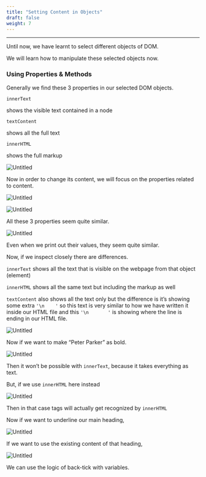 ```yaml
---
title: "Setting Content in Objects"
draft: false
weight: 7
---
```


---

Until now, we have learnt to select different objects of DOM.

We will learn how to manipulate these selected objects now.

### Using Properties & Methods

Generally we find these 3 properties in our selected DOM objects.

`innerText`

shows the visible text contained in a node

`textContent`

shows all the full text

`innerHTML`

shows the full markup

![Untitled](../../../../images/notes/SetContent/1.png)

Now in order to change its content, we will focus on the properties related to content.

![Untitled](../../../../images/notes/SetContent/2.png)

![Untitled](../../../../images/notes/SetContent/3.png)

All these 3 properties seem quite similar.

![Untitled](../../../../images/notes/SetContent/4.png)

Even when we print out their values, they seem quite similar.

Now, if we inspect closely there are differences.

`innerText` shows all the text that is visible on the webpage from that object (element)

`innerHTML` shows all the same text but including the markup as well

`textContent` also shows all the text only but the difference is it’s showing some extra `'\n    '` so this text is very similar to how we have written it inside our HTML file and this `'\n       '` is showing where the line is ending in our HTML file.

![Untitled](../../../../images/notes/SetContent/5.png)

 

Now if we want to make “Peter Parker” as bold.

![Untitled](../../../../images/notes/SetContent/6.png)

Then it won’t be possible with `innerText`, because it takes everything as text.

But, if we use `innerHTML` here instead

![Untitled](../../../../images/notes/SetContent/7.png)

Then in that case tags will actually get recognized by `innerHTML`

Now if we want to underline our main heading,

![Untitled](../../../../images/notes/SetContent/8.png)

If we want to use the existing content of that heading,

![Untitled](../../../../images/notes/SetContent/9.png)

We can use the logic of back-tick with variables.